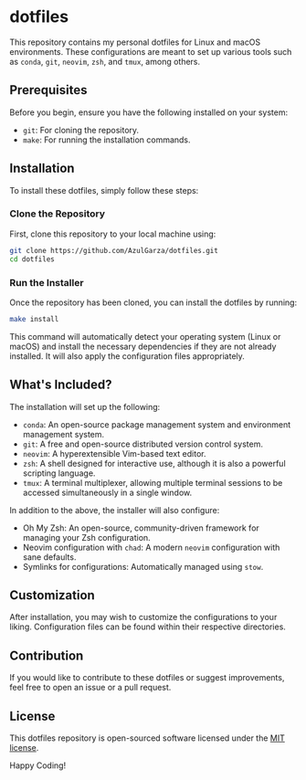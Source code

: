 # dotfiles

This repository contains my personal dotfiles for Linux and macOS environments. These configurations are meant to set up various tools such as `conda`, `git`, `neovim`, `zsh`, and `tmux`, among others.

## Prerequisites

Before you begin, ensure you have the following installed on your system:
- `git`: For cloning the repository.
- `make`: For running the installation commands.

## Installation

To install these dotfiles, simply follow these steps:

### Clone the Repository

First, clone this repository to your local machine using:

```sh
git clone https://github.com/AzulGarza/dotfiles.git
cd dotfiles
```

### Run the Installer

Once the repository has been cloned, you can install the dotfiles by running:

```sh
make install
```

This command will automatically detect your operating system (Linux or macOS) and install the necessary dependencies if they are not already installed. It will also apply the configuration files appropriately.

## What's Included?

The installation will set up the following:

- `conda`: An open-source package management system and environment management system.
- `git`: A free and open-source distributed version control system.
- `neovim`: A hyperextensible Vim-based text editor.
- `zsh`: A shell designed for interactive use, although it is also a powerful scripting language.
- `tmux`: A terminal multiplexer, allowing multiple terminal sessions to be accessed simultaneously in a single window.

In addition to the above, the installer will also configure:

- Oh My Zsh: An open-source, community-driven framework for managing your Zsh configuration.
- Neovim configuration with `chad`: A modern `neovim` configuration with sane defaults.
- Symlinks for configurations: Automatically managed using `stow`.

## Customization

After installation, you may wish to customize the configurations to your liking. Configuration files can be found within their respective directories.

## Contribution

If you would like to contribute to these dotfiles or suggest improvements, feel free to open an issue or a pull request.

## License

This dotfiles repository is open-sourced software licensed under the [MIT license](LICENSE.md).

Happy Coding!
